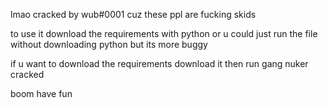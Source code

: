lmao cracked by wub#0001 cuz these ppl are fucking skids

to use it download the requirements with python or u could just run the file without downloading python but its more buggy


if u want to download the requirements download it then run gang nuker cracked

boom have fun